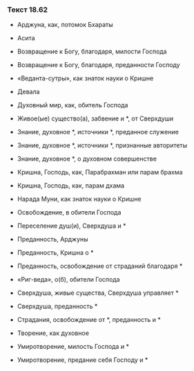 ### Текст 18.62

- Арджуна, как, потомок Бхараты

- Асита

- Возвращение к Богу, благодаря, милости Господа

- Возвращение к Богу, благодаря, преданности Господу

- «Веданта-сутры», как знаток науки о Кришне

- Девала

- Духовный мир, как, обитель Господа

- Живое(ые) существо(а), забвение и *, от Сверхдуши

- Знание, духовное *, источники *, преданное служение

- Знание, духовное *, источники *, признанные авторитеты

- Знание, духовное *, о духовном совершенстве

- Кришна, Господь, как, Парабрахман или парам брахма

- Кришна, Господь, как, парам дхама

- Нарада Муни, как знаток науки о Кришне

- Освобождение, в обители Господа

- Переселение душ(и), Сверхдуша и *

- Преданность, Арджуны

- Преданность, Кришна о *

- Преданность, освобождение от страданий благодаря *

- «Риг-веда», о(б), обители Господа

- Сверхдуша, живые существа, Сверхдуша управляет *

- Сверхдуша, преданность *

- Страдания, освобождение от *, преданность и *

- Творение, как духовное

- Умиротворение, милость Господа и *

- Умиротворение, предание себя Господу и *
	
